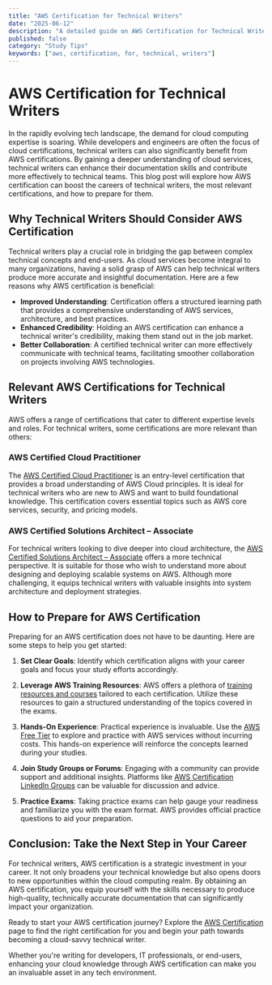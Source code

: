 ```yaml
---
title: "AWS Certification for Technical Writers"
date: "2025-06-12"
description: "A detailed guide on AWS Certification for Technical Writers"
published: false
category: "Study Tips"
keywords: ["aws, certification, for, technical, writers"]
---
```


# AWS Certification for Technical Writers

In the rapidly evolving tech landscape, the demand for cloud computing expertise is soaring. While developers and engineers are often the focus of cloud certifications, technical writers can also significantly benefit from AWS certifications. By gaining a deeper understanding of cloud services, technical writers can enhance their documentation skills and contribute more effectively to technical teams. This blog post will explore how AWS certification can boost the careers of technical writers, the most relevant certifications, and how to prepare for them.

## Why Technical Writers Should Consider AWS Certification

Technical writers play a crucial role in bridging the gap between complex technical concepts and end-users. As cloud services become integral to many organizations, having a solid grasp of AWS can help technical writers produce more accurate and insightful documentation. Here are a few reasons why AWS certification is beneficial:

- **Improved Understanding**: Certification offers a structured learning path that provides a comprehensive understanding of AWS services, architecture, and best practices.
- **Enhanced Credibility**: Holding an AWS certification can enhance a technical writer's credibility, making them stand out in the job market.
- **Better Collaboration**: A certified technical writer can more effectively communicate with technical teams, facilitating smoother collaboration on projects involving AWS technologies.

## Relevant AWS Certifications for Technical Writers

AWS offers a range of certifications that cater to different expertise levels and roles. For technical writers, some certifications are more relevant than others:

### AWS Certified Cloud Practitioner

The [AWS Certified Cloud Practitioner](https://aws.amazon.com/certification/certified-cloud-practitioner/) is an entry-level certification that provides a broad understanding of AWS Cloud principles. It is ideal for technical writers who are new to AWS and want to build foundational knowledge. This certification covers essential topics such as AWS core services, security, and pricing models.

### AWS Certified Solutions Architect – Associate

For technical writers looking to dive deeper into cloud architecture, the [AWS Certified Solutions Architect – Associate](https://aws.amazon.com/certification/certified-solutions-architect-associate/) offers a more technical perspective. It is suitable for those who wish to understand more about designing and deploying scalable systems on AWS. Although more challenging, it equips technical writers with valuable insights into system architecture and deployment strategies.

## How to Prepare for AWS Certification

Preparing for an AWS certification does not have to be daunting. Here are some steps to help you get started:

1. **Set Clear Goals**: Identify which certification aligns with your career goals and focus your study efforts accordingly.

2. **Leverage AWS Training Resources**: AWS offers a plethora of [training resources and courses](https://aws.amazon.com/training/) tailored to each certification. Utilize these resources to gain a structured understanding of the topics covered in the exams.

3. **Hands-On Experience**: Practical experience is invaluable. Use the [AWS Free Tier](https://aws.amazon.com/free/) to explore and practice with AWS services without incurring costs. This hands-on experience will reinforce the concepts learned during your studies.

4. **Join Study Groups or Forums**: Engaging with a community can provide support and additional insights. Platforms like [AWS Certification LinkedIn Groups](https://www.linkedin.com/groups/6720801/) can be valuable for discussion and advice.

5. **Practice Exams**: Taking practice exams can help gauge your readiness and familiarize you with the exam format. AWS provides official practice questions to aid your preparation.

## Conclusion: Take the Next Step in Your Career

For technical writers, AWS certification is a strategic investment in your career. It not only broadens your technical knowledge but also opens doors to new opportunities within the cloud computing realm. By obtaining an AWS certification, you equip yourself with the skills necessary to produce high-quality, technically accurate documentation that can significantly impact your organization.

Ready to start your AWS certification journey? Explore the [AWS Certification](https://aws.amazon.com/certification/) page to find the right certification for you and begin your path towards becoming a cloud-savvy technical writer. 

Whether you're writing for developers, IT professionals, or end-users, enhancing your cloud knowledge through AWS certification can make you an invaluable asset in any tech environment.